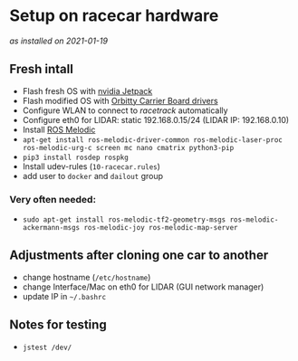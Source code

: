 # Setup on racecar hardware
_as installed on 2021-01-19_

## Fresh intall
* Flash fresh OS with [nvidia Jetpack]
* Flash modified OS with [Orbitty Carrier Board drivers]
* Configure WLAN to connect to _racetrack_ automatically
* Configure eth0 for LIDAR: static 192.168.0.15/24 (LIDAR IP: 192.168.0.10)
* Install [ROS Melodic]
* `apt-get install ros-melodic-driver-common ros-melodic-laser-proc ros-melodic-urg-c screen mc nano cmatrix python3-pip`
* `pip3 install rosdep rospkg`
* Install udev-rules (`10-racecar.rules`)
* add user to `docker` and `dailout` group
### Very often needed:
* `sudo apt-get install ros-melodic-tf2-geometry-msgs ros-melodic-ackermann-msgs ros-melodic-joy ros-melodic-map-server`   
## Adjustments after cloning one car to another
* change hostname (`/etc/hostname`)
* change Interface/Mac on eth0 for LIDAR (GUI network manager)
* update IP in `~/.bashrc`

## Notes for testing
* `jstest /dev/`


[nvidia Jetpack]: https://developer.nvidia.com/EMBEDDED/Jetpack
[Orbitty Carrier Board drivers]: https://connecttech.com/product/orbitty-carrier-for-nvidia-jetson-tx2-tx1/
[ROS Melodic]: http://wiki.ros.org/melodic/Installation/Ubuntu
